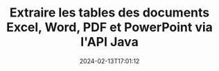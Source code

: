 ---
############################# Static ############################
layout: "auto-gen-parser"
date: 2024-02-13T17:01:12
draft: false
otherformats: dot dotm dotx epub html mht mhtml odp ods odt one otp ott pdf pps ppsx

############################# Head ############################
head_title: "Extrayez les tables de PDF, DOCX, PPTX, XLSX, EPUB et plus via l'API Java"
head_description: "GroupDocs.Parser Java L'API permet aux programmeurs d'extraire des tables de PDF, DOC, DOCX, PPT, PPTX, EML, MSG, XLS, XLSX, CSV , ODT, RTF et de nombreux autres types de documents dans les applications Java."

############################# Header ############################
title: "Extraire les tables des documents Excel, Word, PDF et PowerPoint via l'API Java"
description: "GroupDocs.Parser Java L'API permet aux programmeurs d'extraire des tables de PDF, DOC, DOCX, PPT, PPTX, EML, MSG, XLS, XLSX, CSV , ODT, RTF & EPUB documents ou pages."
bg_image: "https://cms.admin.containerize.com/templates/aspose/App_Themes/V3/images/bg/header1.png"
bg_overlay: false
button:
    enable: true
    icon: "fas fa-arrow-down"
    label: "Télécharger la version d'essai gratuite"
    link: "https://downloads.groupdocs.com/parser/java"

############################# SubMenu ############################
submenu:
    enable: true

    left:
        img_alt: "GroupDocs.Parser for Java"
        image: "https://cms.admin.containerize.com/templates/groupdocs/images/product-logos/90x90-noborder/groupdocs-parser-java.png"
        product: "GroupDocs.Parser"
        platform: "Java"

    middle:
        button:

            # button loop
            - link: "https://apireference.groupdocs.com/parser/java"
              text: "Référence API"

            # button loop
            - link: "https://github.com/groupdocs-parser"
              text: "Exemples de codes"

            # button loop
            - link: "https://products.groupdocs.app/parser/family"
              text: "Démos en direct"

            # button loop
            - link: "https://purchase.groupdocs.com/pricing/parser/java"
              text: "Tarification"

    right:
        link_download: "https://downloads.groupdocs.com/parser"
        link_learn: "https://docs.groupdocs.com/parser/java"
        link_buy: "https://purchase.groupdocs.com"

############################# About ############################
about:
    enable: true
    title: "Comment extraire des tables de fichiers DOCX via l'API Java ?"
    content: |
        Le tableau est la collection de cellules disposées en lignes et en colonnes. Les tableaux jouent un rôle très important dans le stockage et l'organisation de données détaillées ou compliquées permettant aux utilisateurs de les lire et de les visualiser facilement. Les tableaux peuvent être utilisés de plusieurs manières, telles que la création de listes, la comparaison d'informations, l'alignement de données, le regroupement d'informations, la mise en évidence de tendances ou de modèles dans les données, etc. GroupDocs.Parser for Java est une API useufly qui permet aux programmeurs de logiciels de développer une solution pour extraire des tableaux, du texte et des images à partir de divers types de formats de documents pris en charge, tels que PDF, e-mails, livres électroniques, Word (DOC, { 318}), PowerPoint (PPT, PPTX), Excel (XLS, XLSX), e-mails (EML, MSG) et bien d'autres. L'API Java a inclus plusieurs fonctionnalités importantes pour travailler avec des tableaux, telles que l'extraction de tous les tableaux d'un document, l'extraction d'un tableau d'une page particulière, l'obtention de données de cellule de tableau, l'obtention du nombre total de lignes et de colonnes d'un tableau, la hauteur de ligne, imprimer les données d'une table et peut-être plus.
        
        

############################# Steps ############################
steps:
    enable: true
    title_left: "Extraire les tables de DOCX dans Java"
    content_left: |
        [GroupDocs.Parser for Java](/fr/parser/java/) permet aux développeurs Java d'extraire facilement des tables d'un fichier DOCX en mettant en œuvre quelques étapes simples.
        
        * Instanciez l'objet [Parser](https://reference.groupdocs.com/parser/java/com.groupdocs.parser/parser/) pour le document initial ;
        * Vérifiez si le document prend en charge l'extraction de table ;
        * Instanciez [PageTableAreaOptions](https://reference.groupdocs.com/parser/java/com.groupdocs.parser.options/pagetableareaoptions/) et [TemplateTableLayout](https://reference.groupdocs.com/parser/java/com.groupdocs.parser.templates/templatetablelayout/) pour définir la disposition des tableaux
        * Appelez la méthode [getTables](https://reference.groupdocs.com/parser/java/com.groupdocs.parser/parser/#getTables-com.groupdocs.parser.options.PageTableAreaOptions-) et obtenez la collection de [PageTableArea](https://reference.groupdocs.com/parser/java/com.groupdocs.parser.data/pagetablearea/) objets ;

    title_right: "En savoir plus sur l'extraction des tables"
    content_right: |
        * <a href="https://docs.groupdocs.com/parser/java/extract-tables-from-document/">Comment extraire des tableaux d'un document</a>
        * <a href="https://docs.groupdocs.com/parser/java/extract-tables-from-document-page/">Comment extraire des tableaux d'une page de document</a>
 
    code: |
     {{% parser/additional-styles %}}
     {{< parser/code-parser title="Comment extraire des tables du fichier DOCX à l'aide de l'exemple de code Java">}}

        ```java    
        // Extraire les tables du fichier DOCX à l'aide de l'API GroupDocs.Parser
        // Créer une instance de la classe Parser
        try (Parser parser = new Parser(Constants.SampleInvoicePagesPdf)) {
            // Vérifiez si le document prend en charge l'extraction de table
            if (!parser.getFeatures().isTables()) {
                System.out.println("Le document ne prend pas en charge l'extraction de tableaux.");
                return;
            }
            // Créer la disposition des tableaux
            TemplateTableLayout layout = new TemplateTableLayout(
                    java.util.Arrays.asList(new Double[]{50.0, 95.0, 275.0, 415.0, 485.0, 545.0}),
                    java.util.Arrays.asList(new Double[]{325.0, 340.0, 365.0, 395.0}));
            // Créer les options d'extraction de table
            PageTableAreaOptions options = new PageTableAreaOptions(layout);
            // Extraire les tableaux du document.
            Iterable<PageTableArea> tables = parser.getTables(options);
            // Itérer sur les tables
            for (PageTableArea t : tables) {
                // Itérer sur les lignes
                for (int row = 0; row < t.getRowCount(); row++) {
                    // Itérer sur les colonnes
                    for (int column = 0; column < t.getColumnCount(); column++) {
                        // Obtenir la cellule du tableau
                        PageTableAreaCell cell = t.getCell(row, column);
                        if (cell != null) {
                            // Imprimer le texte de la cellule du tableau
                            System.out.print(cell.getText());
                            System.out.print(" | ");
                        }
                    }
                    System.out.println();
                }
                System.out.println();
            }
        }
        ```
     {{< /parser/code-parser >}}

############################# More ############################
more:
    enable: true
    title_left: "Configuration requise"
    content_left: |
        GroupDocs.Parser for Java Les API sont prises en charge sur toutes les principales plates-formes et systèmes d'exploitation. Avant d'exécuter le code ci-dessous, assurez-vous que les prérequis suivants sont installés sur votre système.
        
        * Systèmes d'exploitation : Microsoft Windows, Linux, MacOS
        * Environnements de développement : NetBeans, Intellij IDEA, Eclipse, etc.
        * Cadres
        * Téléchargez la dernière version de GroupDocs.Parser for Java depuis [Maven](https://repository.groupdocs.com/webapp/#/artifacts/browse/tree/General/repo/com/groupdocs/groupdocs-parser)

    title_right: "Pourquoi utiliser GroupDocs.Parser for Java"
    content_right: |
        * Prise en charge de l'extraction de texte brut à partir de tous les documents pris en charge    
        * Analyse de documents via des modèles définis par l'utilisateur    
        * Prise en charge complète de l'extraction de texte structuré    
        * Recherche de texte par mot-clé ainsi que par expression régulière    
        * Extraire du texte formaté, des métadonnées, des images, des conteneurs et des pièces jointes    
        * Extraire la table des matières pour certains formats de document pris en charge    
        * Analyser les données de formulaire de PDF documents    
        * Extraire les hyperliens du document   

############################# About Formats ############################
about_formats:
    enable: true

############################# More Formats ############################
more_formats:
    enable: true
    title: "Extraire des tableaux d'autres formats de document"
    content: |
        API d'analyse de documents et d'extraction de tables Java pour les formats de fichiers et les images. Extrayez les données pour certains des formats de fichiers populaires comme indiqué ci-dessous.

############################# Back to top ###############################
back_to_top:
    enable: true
---